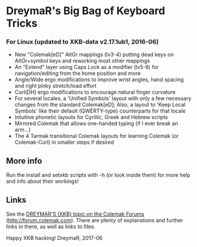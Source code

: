 DreymaR's Big Bag of Keyboard Tricks
====================================

### For Linux (updated to XKB-data v2.17.1ub1, 2016-06)

* New "Colemak[eD]" AltGr mappings (lv3-4) putting dead keys on AltGr+symbol keys and reworking most other mappings
* An "Extend" layer using Caps Lock as a modifier (lv5-8) for navigation/editing from the home position and more
* Angle/Wide ergo modifications to improve wrist angles, hand spacing and right pinky stretch/load effort
* Curl(DH) ergo modifications to encourage natural finger curvature
* For several locales, a 'Unified Symbols' layout with only a few necessary changes from the standard Colemak[eD];
  Also, a layout to 'Keep Local Symbols' like their default (QWERTY-type) counterparts for that locale
* Intuitive phonetic layouts for Cyrillic, Greek and Hebrew scripts
* Mirrored Colemak that allows one-handed typing (if I ever break an arm...)
* The 4 Tarmak transitional Colemak layouts for learning Colemak (or Colemak-Curl) in smaller steps if desired

More info
---------

Run the install and setxkb scripts with -h (or look inside them) for more help and info about their workings!


Links
-----

See the [DREYMAR'S (XKB) topic on the Colemak Forums](http://forum.colemak.com/viewtopic.php?id=1438) (http://forum.colemak.com).
There are plenty of explanations and further links in there, as well as links to files.

Happy XKB hacking!
DreymaR, 2017-06
